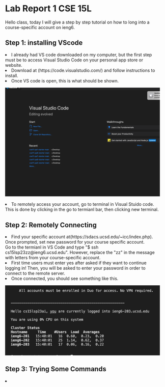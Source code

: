# Lab Report 1 CSE 15L
Hello class, today I will give a step by step tutorial on how to long into a course-specific account on ieng6.

## Step 1: installing VScode
<li> I already had VS code downloaded on my computer, but the first step must be to access Visual Studio Code on your personal app store or website.
<li> Download at (https://code.visualstudio.com/) and follow instructions to install.
<li> Once VS code is open, this is what should be shown. 

![Image](https://github.com/deliasi/cse15l-lab-reports/blob/main/Screen%20Shot%202023-04-05%20at%204.21.01%20PM.png)
<li> To remotely access your account, go to terminal in Visual Stuido code. This is done by clicking in the go to termianl bar, then clicking new terminal. 
 
</ol>

## Step 2: Remotely Connecting
<li> Find your specific account at(https://sdacs.ucsd.edu/~icc/index.php). Once prompted, set new password for your course specific account.
</li> Go to the termianl in VS Code and type "$ ssh cs15lsp23zz@ieng6.ucsd.edu". However, replace the "zz" in the message with letters from your course-specific account.
<li> First time users must enter yes after asked if they want to continue logging in! Then, you will be asked to enter your password in order to connect to the remote server.
<li> Once connected, you should see something like this.
  
![Image](https://github.com/deliasi/cse15l-lab-reports/blob/main/Screen%20Shot%202023-04-05%20at%203.44.34%20PM.png)
 
</ol>

## Step 3: Trying Some Commands
<li> 
 
